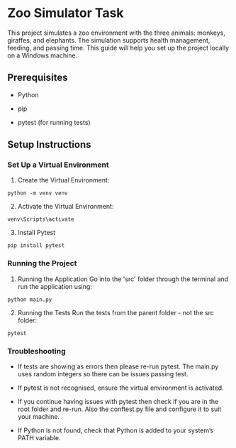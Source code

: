 # Zoo Simulator Task

This project simulates a zoo environment with the three animals: monkeys, giraffes, and elephants. The simulation supports health management, feeding, and passing time. This guide will help you set up the project locally on a Windows machine.

## Prerequisites

- Python

- pip

- pytest (for running tests)

## Setup Instructions

### Set Up a Virtual Environment

1. Create the Virtual Environment:

```
python -m venv venv
```

2. Activate the Virtual Environment:

```
venv\Scripts\activate
```

3. Install Pytest

```
pip install pytest
```

### Running the Project

1. Running the Application
   Go into the 'src' folder through the terminal and run the application using:

```
python main.py
```

2. Running the Tests
   Run the tests from the parent folder - not the src folder:

```
pytest
```

### Troubleshooting

- If tests are showing as errors then please re-run pytest. The main.py uses random integers so there can be issues passing test.

- If pytest is not recognised, ensure the virtual environment is activated.

- If you continue having issues with pytest then check if you are in the root folder and re-run. Also the conftest.py file and configure it to suit your machine.

- If Python is not found, check that Python is added to your system’s PATH variable.
